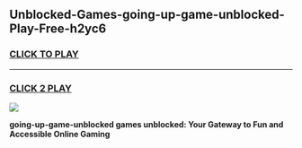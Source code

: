 
## Unblocked-Games-going-up-game-unblocked-Play-Free-h2yc6
<h3>
<a href="https://premium76.site?title=going-up-game-unblocked&ref=20A">CLICK TO PLAY</a></h3>
<hr>

<h3>
<a href="https://premium76.site?title=going-up-game-unblocked&ref=20A">CLICK 2 PLAY</a>
  
</h3>

<a href="https://premium76.site?title=going-up-game-unblocked&ref=20A"><img src="https://clearcache.store/games.png"></a>


**going-up-game-unblocked games unblocked: Your Gateway to Fun and Accessible Online Gaming**
